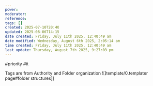 ```yaml
---
power: 
moderator: 
reference: 
tags: []
created: 2025-07-10T20:40
updated: 2025-08-06T14:15
date created: Friday, July 11th 2025, 12:40:49 am
date modified: Wednesday, August 6th 2025, 2:05:14 am
time created: Friday, July 11th 2025, 12:40:49 am
last update: Thursday, August 7th 2025, 9:27:03 pm
---
```

#priority #it 

Tags are from Authority and Folder organization
![[template/0.templater page#folder structures]]
